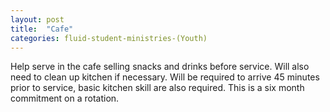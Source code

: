 ```yaml
---
layout: post
title:  "Cafe"
categories: fluid-student-ministries-(Youth)
---
```


Help serve in the cafe selling snacks and drinks before service. Will also need to clean up kitchen if necessary. Will be required to arrive 45 minutes prior to service, basic kitchen skill are also required. This is a six month commitment on a rotation.